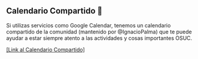 ## Calendario Compartido 📆
Si utilizas servicios como Google Calendar, tenemos un calendario compartido de la comunidad (mantenido por @IgnacioPalma) que te puede ayudar a estar siempre atento a las actividades y cosas importantes OSUC.

[[Link al Calendario Compartido]](https://calendar.google.com/calendar/u/1?cid=ZjJhYjYzYmI5ZGFiMzQxYzFmZDE3OWNhYWVlMjJjNWNlZjQ5MDk1NTBmZjQ0YjllOGVhMWNmNDkwNjVhZjA0ZkBncm91cC5jYWxlbmRhci5nb29nbGUuY29t)
